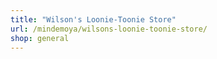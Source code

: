 ```yaml
---
title: "Wilson's Loonie-Toonie Store"
url: /mindemoya/wilsons-loonie-toonie-store/
shop: general
---
```

